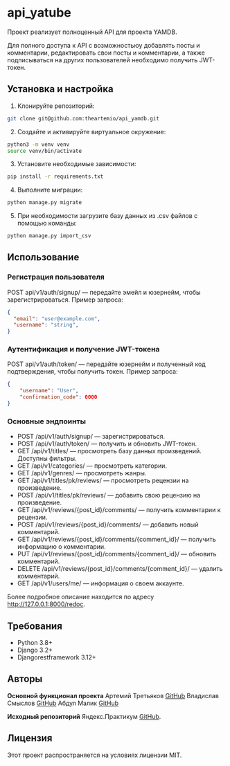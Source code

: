 # api_yatube

Проект реализует полноценный API для проекта YAMDB.

Для полного доступа к API с возможностьюу добавлять посты и комментарии,
редактировать свои посты и комментарии, а также подписываться
на других пользователей необходимо получить JWT-токен.

## Установка и настройка

1. Клонируйте репозиторий:

```bash
git clone git@github.com:theartemio/api_yamdb.git
```

2. Создайте и активируйте виртуальное окружение:

```bash
python3 -m venv venv
source venv/bin/activate
```

3. Установите необходимые зависимости:

```bash
pip install -r requirements.txt
```

4. Выполните миграции:

```bash
python manage.py migrate
```

5. При необходимости загрузите базу данных из .csv файлов с помощью команды:

```bash
python manage.py import_csv
```

## Использование

### Регистрация пользователя

POST api/v1/auth/signup/ — передайте эмейл и юзернейм, чтобы зарегистрироваться.
Пример запроса:

```json
{
  "email": "user@example.com",
  "username": "string",
}
```

### Аутентификация и получение JWT-токена

POST api/v1/auth/token/ — передайте юзернейм и полученный код подтверждения, чтобы получить токен.
Пример запроса:

```json
{
    "username": "User",
    "confirmation_code": 0000
}
```

### Основные эндпоинты

- POST /api/v1/auth/signup/ — зарегистрироваться.
- POST /api/v1/auth/token/ — получить и обновить JWT-токен.
- GET /api/v1/titles/ — просмотреть базу данных произведений. Доступны фильтры.
- GET /api/v1/categories/ — просмотреть категории.
- GET /api/v1/genres/ — просмотреть жанры.
- GET /api/v1/titles/pk/reviews/ — просмотреть рецензии на произведение.
- POST /api/v1/titles/pk/reviews/ — добавить свою рецензию на произведение.
- GET /api/v1/reviews/{post_id}/comments/ — получить комментарии к рецензии.
- POST /api/v1/reviews/{post_id}/comments/ — добавить новый комментарий.
- GET /api/v1/reviews/{post_id}/comments/{comment_id}/ — получить информацию о комментарии.
- PUT /api/v1/reviews/{post_id}/comments/{comment_id}/ — обновить комментарий.
- DELETE /api/v1/reviews/{post_id}/comments/{comment_id}/ — удалить комментарий.
- GET /api/v1/users/me/ — информация о своем аккаунте.

Более подробное описание находится по адресу http://127.0.0.1:8000/redoc.


## Требования
- Python 3.8+
- Django 3.2+
- Djangorestframework 3.12+

## Авторы

**Основной функционал проекта**
Артемий Третьяков [GitHub](https://github.com/theartemio)
Владислав Смыслов [GitHub](https://github.com/VladSmyslov)
Абдул Малик [GitHub](https://github.com/Abdul-Malik-2005/)

**Исходный репозиторий**
Яндекс.Практикум [GitHub](https://github.com/yandex-praktikum/).

## Лицензия
Этот проект распространяется на условиях лицензии MIT.
